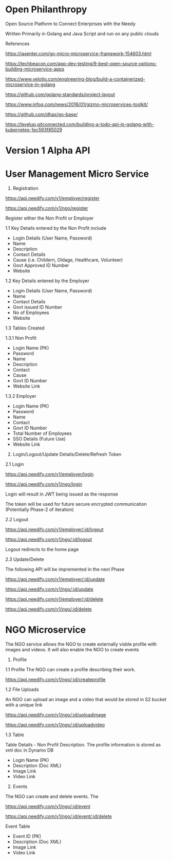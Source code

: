 # Open Philanthropy
Open Source Platform to Connect Enterprises with the Needy

Written Primarily in Golang and Java Script and run on any public clouds

References

https://jaxenter.com/go-micro-microservice-framework-154603.html

https://techbeacon.com/app-dev-testing/9-best-open-source-options-building-microservice-apps

https://www.velotio.com/engineering-blog/build-a-containerized-microservice-in-golang

https://github.com/golang-standards/project-layout

https://www.infoq.com/news/2016/01/gizmo-microservices-toolkit/

https://github.com/dhax/go-base/

https://levelup.gitconnected.com/building-a-todo-api-in-golang-with-kubernetes-1ec593f85029



# Version 1 Alpha API

# User Management Micro Service

1. Registration

https://api.needify.com/v1/employer/register

https://api.needify.com/v1/ngo/register

Register either the Non Profit or Employer

1.1 Key Details entered by the Non Profit include

- Login Details (User Name, Password)
- Name
- Description
- Contact Details
- Cause (i.e. Childern, Oldage, Healthcare, Volunteer)
- Govt Approved ID Number
- Website

1.2 Key Details entered by the Employer

- Login Details (User Name, Password)
- Name
- Contact Details
- Govt issued ID Number
- No of Employees
- Website


1.3 Tables Created

1.3.1 Non Profit

- Login Name (PK)
- Password
- Name
- Description
- Contact
- Cause
- Govt ID Number
- Website Link


1.3.2 Employer

- Login Name (PK)
- Password
- Name
- Contact
- Govt ID Number
- Total Number of Employees
- SSO Details (Future Use)
- Website Link

2. Login/Logout/Update Details/Delete/Refresh Token

2.1 Login

https://api.needify.com/v1/employer/login

https://api.needify.com/v1/ngo/login

Login will result in JWT being issued as the response

The token will be used for future secure encrypted communication (Potentially Phase-2 of iteration)

2.2 Logout

https://api.needify.com/v1/employer/:id/logout

https://api.needify.com/v1/ngo/:id/logout

Logout redirects to the home page

2.3 Update/Delete

The following API will be impremented in the next Phase

https://api.needify.com/v1/employer/:id/update

https://api.needify.com/v1/ngo/:id/update

https://api.needify.com/v1/employer/:id/delete

https://api.needify.com/v1/ngo/:id/delete

# NGO Microservice

The NGO service allows the NGO to create externally visble profile with images and videos. It will also enable the NGO to create events 

1. Profile

1.1 Profile
The NGO can create a profile describing their work. 

https://api.needify.com/v1/ngo/:id/createprofile



1.2 File Uploads

An NGO can upload an image and a video that would be stored in S2 bucket with a unique link

https://api.needify.com/v1/ngo/:id/uploadimage

https://api.needify.com/v1/ngo/:id/uploadvideo

1.3 Table

Table Details - Non Profit Description. The profile information is stored as xml doc in Dynamo DB

- Login Name (PK)
- Description (Doc XML)
- Image Link
- Video Link

2. Events

The NGO can create and delete events. The 

https://api.needify.com/v1/ngo/:id/event

https://api.needify.com/v1/ngo/:id/event/:id/delete

Event Table

- Event ID (PK)
- Description (Doc XML)
- Image Link
- Video Link

